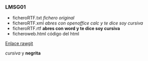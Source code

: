 ### LMSG01
* ficheroRTF.txt _fichero original_
* ficheroRTF.xml _abres con openoffice calc y te dice soy cursiva_
* ficheroRTF.rtf **abres con word y te dice soy cursiva**
* ficheroweb.html código del html

[Enlace rawgit](https://raw.githack.com/ChicoAJV/LMSG01/master/ficheroweb.html)

_cursiva_ y **negrita**
